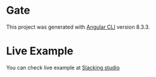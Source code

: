 # Gate

This project was generated with [Angular CLI](https://github.com/angular/angular-cli) version 8.3.3.

# Live Example

You can check live example at [Slacking studio](https://eunsatio.io)
